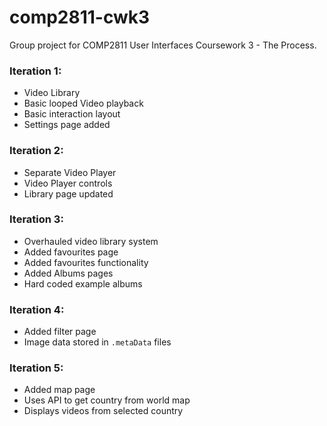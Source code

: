 # comp2811-cwk3

Group project for COMP2811 User Interfaces Coursework 3 - The Process.

### Iteration 1:
- Video Library
- Basic looped Video playback
- Basic interaction layout
- Settings page added

### Iteration 2:
- Separate Video Player
- Video Player controls
- Library page updated
    
### Iteration 3:
- Overhauled video library system
- Added favourites page
- Added favourites functionality
- Added Albums pages
- Hard coded example albums

### Iteration 4:
- Added filter page
- Image data stored in `.metaData` files

### Iteration 5:
- Added map page
- Uses API to get country from world map
- Displays videos from selected country